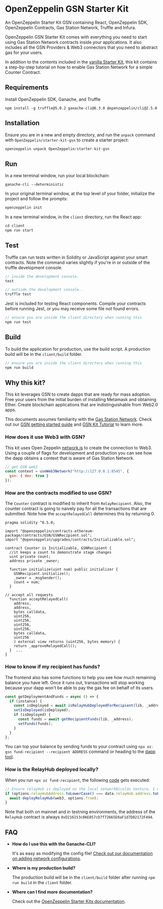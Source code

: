 # OpenZeppelin GSN Starter Kit

An OpenZeppelin Starter Kit GSN containing React, OpenZeppelin SDK, OpenZeppelin Contracts, Gas Station Network, Truffle and Infura.

OpenZeppelin GSN Starter Kit comes with everything you need to start using Gas Station Network contracts inside your applications. It also includes all the GSN Providers & Web3 connectors that you need to abstract gas for your users.

In addition to the contents included in the [vanilla Starter Kit](https://github.com/OpenZeppelin/starter-kit/blob/master/README.md), this kit contains a step-by-step tutorial on how to enable Gas Station Network for a simple Counter Contract.

## Requirements

Install OpenZeppelin SDK, Ganache, and Truffle

```
npm install -g truffle@5.0.2 ganache-cli@6.3.0 @openzeppelin/cli@2.5.0
```

## Installation

Ensure you are in a new and empty directory, and run the `unpack` command with `OpenZeppelin/starter-kit-gsn` to create a starter project:

```javascript
openzeppelin unpack OpenZeppelin/starter-kit-gsn
```

## Run

In a new terminal window, run your local blockchain:

```
ganache-cli --deterministic
```

In your original terminal window, at the top level of your folder, initialize the project
and follow the prompts:

```javascript
openzeppelin init
```

In a new terminal window, in the `client` directory, run the React app:

```javascript
cd client
npm run start
```

## Test

Truffle can run tests written in Solidity or JavaScript against your smart contracts. Note the command varies slightly if you're in or outside of the truffle development console.

```javascript
// inside the development console.
test

// outside the development console..
truffle test
```

Jest is included for testing React components. Compile your contracts before running Jest, or you may receive some file not found errors.

```javascript
// ensure you are inside the client directory when running this
npm run test
```

## Build

To build the application for production, use the build script. A production build will be in the `client/build` folder.

```javascript
// ensure you are inside the client directory when running this
npm run build
```

## Why this kit?

This kit leverages GSN to create dapps that are ready for mass adoption. Free your users from
the initial burden of installing Metamask and obtaining Ether. Create blockchain applications
that are indistinguishable from Web2.0 apps.

This documents assumes familiarity with the [Gas Station Network](https://gsn.openzeppelin.com/). Check out our [GSN getting started guide](https://docs.openzeppelin.com/openzeppelin/gsn/getting-started) and [GSN Kit Tutorial](https://forum.openzeppelin.com/t/using-gas-station-network-starter-kit-on-a-local-network/1213) to learn more.

### How does it use Web3 with GSN?

This kit uses Open Zeppelin [network.js](https://github.com/OpenZeppelin/openzeppelin-network.js) to create the connection to Web3. Using a couple of flags for development and production you can see how the dapp obtains a context that is aware of Gas Station Network.

```javascript
// get GSN web3
const context = useWeb3Network("http://127.0.0.1:8545", {
  gsn: { dev: true }
});
```

### How are the contracts modified to use GSN?

The `Counter` contract is modified to inherit from `RelayRecipient`. Also, the counter contract is going to naively pay for all the transactions that are submitted. Note how the `acceptRelayedCall` determines this by returning 0.

```solidity
pragma solidity ^0.5.0;

import "@openzeppelin/contracts-ethereum-package/contracts/GSN/GSNRecipient.sol";
import "@openzeppelin/upgrades/contracts/Initializable.sol";

contract Counter is Initializable, GSNRecipient {
  //it keeps a count to demonstrate stage changes
  uint private count;
  address private _owner;

  function initialize(uint num) public initializer {
    GSNRecipient.initialize();
    _owner = _msgSender();
    count = num;
  }

// accept all requests
  function acceptRelayedCall(
    address,
    address,
    bytes calldata,
    uint256,
    uint256,
    uint256,
    uint256,
    bytes calldata,
    uint256
    ) external view returns (uint256, bytes memory) {
    return _approveRelayedCall();
  }  ...
}
```

### How to know if my recipient has funds?

The frontend also has some functions to help you see how much remaining balance you have left.
Once it runs out, transactions will stop working because your dapp won't be able to pay the gas fee
on behalf of its users.

```js
const getDeploymentAndFunds = async () => {
  if (instance) {
    const isDeployed = await isRelayHubDeployedForRecipient(lib, _address);
    setIsDeployed(isDeployed);
    if (isDeployed) {
      const funds = await getRecipientFunds(lib, _address);
      setFunds(funds);
    }
  }
};
```

You can top your balance by sending funds to your contract using `npx oz-gsn fund-recipient --recipient ADDRESS` command or heading to the [dapp tool](https://gsn.ethereum.org/recipients).

### How is the RelayHub deployed locally?

When you run `npx oz fund-recipient`, the following [code](https://github.com/OpenZeppelin/openzeppelin-gsn-helpers/blob/master/src/fund.js) gets executed:

```js
// Ensure relayHub is deployed on the local networkNicolás Venturo, 1 day ago: • Remove fund into own script
if (options.relayHubAddress.toLowerCase() === data.relayHub.address.toLowerCase()) {
  await deployRelayHub(web3, options.from);
}
```

Note that both on mainnet and in testning environments, the address of the `RelayHub` contract is always `0xD216153c06E857cD7f72665E0aF1d7D82172F494`.

## FAQ

- **How do I use this with the Ganache-CLI?**

  It's as easy as modifying the config file! [Check out our documentation on adding network configurations](http://truffleframework.com/docs/advanced/configuration#networks).

- **Where is my production build?**

  The production build will be in the `client/build` folder after running `npm run build` in the `client` folder.

- **Where can I find more documentation?**

  Check out the [OpenZeppelin Starter Kits documentation](https://docs.openzeppelin.com/starter-kits/).
